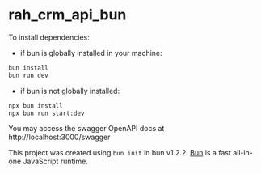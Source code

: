 # rah_crm_api_bun

To install dependencies:

- if bun is globally installed in your machine:

```bash
bun install
bun run dev
```

- if bun is not globally installed:

```bash
npx bun install
npx bun run start:dev
```

You may access the swagger OpenAPI docs at http://localhost:3000/swagger

This project was created using `bun init` in bun v1.2.2. [Bun](https://bun.sh) is a fast all-in-one JavaScript runtime.
